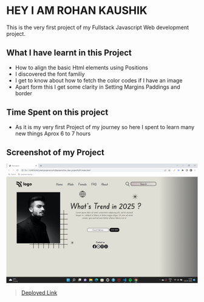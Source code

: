 # HEY I AM ROHAN KAUSHIK 


This is the very first project of my Fullstack Javascript Web development project.

## What I have learnt in this Project
  
- How to align the basic Html elements using Positions
- I discovered the font familiy 
- I get to know about how to fetch the color codes if I have an image 
- Apart form this I get some clarity in Setting Margins Paddings and border 

## Time Spent on this project

- As it is my very first Project of my journey so here I spent to learn many new things Aprox 6 to 7 hours 

## Screenshot of my Project

![First_Project](./first_project.png)



> [Deployed Link](https://master--rohankaushik.netlify.app/)








